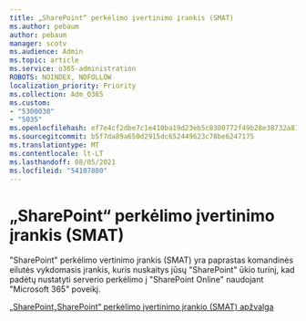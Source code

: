 ```yaml
---
title: „SharePoint“ perkėlimo įvertinimo įrankis (SMAT)
ms.author: pebaum
author: pebaum
manager: scotv
ms.audience: Admin
ms.topic: article
ms.service: o365-administration
ROBOTS: NOINDEX, NOFOLLOW
localization_priority: Priority
ms.collection: Adm_O365
ms.custom:
- "5300030"
- "5035"
ms.openlocfilehash: ef7e4cf2dbe7c1e410ba19d23eb5c8300772f49b28e38732a87722259b46f02d
ms.sourcegitcommit: b5f7da89a650d2915dc652449623c78be6247175
ms.translationtype: MT
ms.contentlocale: lt-LT
ms.lasthandoff: 08/05/2021
ms.locfileid: "54107880"
---
```

# <a name="sharepoint-migration-assessment-tool-smat"></a>„SharePoint“ perkėlimo įvertinimo įrankis (SMAT)

"SharePoint" perkėlimo vertinimo įrankis (SMAT) yra paprastas komandinės eilutės vykdomasis įrankis, kuris nuskaitys jūsų "SharePoint" ūkio turinį, kad padėtų nustatyti serverio perkėlimo į "SharePoint Online" naudojant "Microsoft 365" poveikį.

[„SharePoint„SharePoint“ perkėlimo įvertinimo įrankio (SMAT) apžvalga](https://docs.microsoft.com/sharepointmigration/overview-of-the-sharepoint-migration-assessment-tool)
